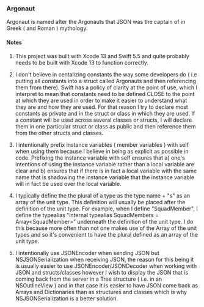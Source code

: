 ### Argonaut

Argonaut is named after the Argonauts that JSON was the captain of in Greek ( and Roman ) mythology. 

#### Notes

1. This project was built with Xcode 13 and Swift 5.5 and quite probably needs to be built with
Xcode 13 to function correctly.

2. I don't believe in centalizing constants the way some developers do ( i.e putting all constants into
a struct called Argonauts and then referencing them from there). Swift has a policy of clarity at the point
of use, which I interpret to mean that constants need to be defined CLOSE to the point at which they are used
in order to make it easier to understand what they are and how they are used. For that reason I try to declare
most constants as private and in the struct or class in which they are used. If a constant will be used across
several classes or structs, I will declare them in one particular struct or class as public and then reference
them from the other structs and classes.

3. I intentionally prefix instance variables ( member variables ) with self when using them because
I believe in being as explicit as possible in code. Prefixing the instance variable with self ensures that
a) one's intentions of using the instance variable rather than a local variable are clear and b) ensures that
if there is in fact a local variable with the same name that is shadowing the instance variable that the instance
variable will in fact be used over the local variable.

4. I typically define the the plural of a type as the type name + "s" as an array of the unit type. This definition
will usually be placed after the definition of the unit type. For example, when I define "SquadMember", I define the
typealias "internal typealias SquadMembers = Array\<SquadMember\>" underneath the definition of the unit type. I do
this because more often than not one makes use of the Array of the unit types and so it's convenient to have the
plural defined as an array of the unit type.

5. I intentionally use JSONEncoder when sending JSON but NSJSONSerialization when receiving JSON, the reason for this being
it is usually easier to use JSONEncoder/JSONDecoder when working with JSON and structs/classes however I wish to display
the JSON that is coming back from the server in a Tree structure ( i.e. in an NSOutlineView ) and in that case it is 
easier to have JSON come back as Arrays and Dictionaries than as structures and classes which is why NSJSONSerialization
is a better solution.
